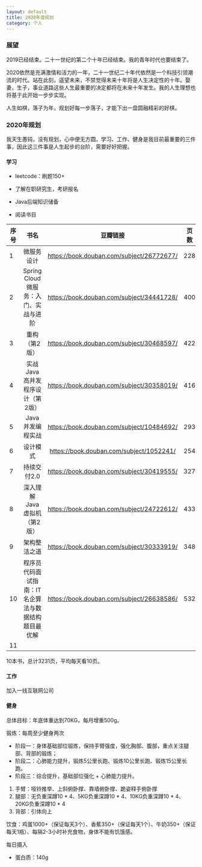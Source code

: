 ```yaml
---
layout: default
title: 2020年度规划
category: 个人
---
```


### 展望

2019已经结束。二十一世纪的第二个十年已经结束。我的青年时代也要结束了。

2020依然是充满激情和活力的一年，二十一世纪二十年代依然是一个科技引领潮流的时代。站在此刻，遥望未来，不禁觉得未来十年将是人生决定性的十年。娶妻，生子，事业道路这些人生最重要的决定都将在未来十年发生。我的人生理想也将基于此开始一步步实现。

人生如棋，落子为年，规划好每一步落子，才能下出一盘圆融精彩的好棋。

### 2020年规划

我天生愚钝，没有规划，心中便无方圆，学习、工作、健身是我目前最重要的三件事，因此这三件事是人生起步的台阶，需要好好把握。

#### 学习

- leetcode：刷题150+

- 了解在职研究生，考研报名

- Java后端知识储备

- 阅读书目

| 序号 |                        书名                        |                 豆瓣链接                  | 页数 |
| ---- | :------------------------------------------------: | :---------------------------------------: | :--: |
| 1    |                     微服务设计                     | https://book.douban.com/subject/26772677/ | 228  |
| 2    |        Spring Cloud微服务：入门、实战与进阶        | https://book.douban.com/subject/34441728/ | 400  |
| 3    |                   重构（第2版）                    | https://book.douban.com/subject/30468597/ | 422  |
| 4    |          实战Java高并发程序设计（第2版）           | https://book.douban.com/subject/30358019/ | 416  |
| 5    |                  Java并发编程实战                  | https://book.douban.com/subject/10484692/ | 293  |
| 6    |                      设计模式                      | https://book.douban.com/subject/1052241/  | 254  |
| 7    |                    持续交付2.0                     | https://book.douban.com/subject/30419555/ | 327  |
| 8    |            深入理解Java虚拟机（第2版）             | https://book.douban.com/subject/24722612/ | 433  |
| 9    |                    架构整洁之道                    | https://book.douban.com/subject/30333919/ | 348  |
| 10   | 程序员代码面试指南：IT名企算法与数据结构题目最优解 | https://book.douban.com/subject/26638586/ | 532  |
| 11   |                                                    |                                           |      |

10本书，总计3231页，平均每天看10页。

#### 工作

加入一线互联网公司

#### 健身

总体目标：年底体重达到70KG，每月增重500g。

锻炼：每周至少健身两次

- 阶段一：身体基础部位锻炼，保持手臂强度，强化胸部、腹部，重点关注腿部、背部的锻炼；
- 阶段二：心肺能力提升，锻炼5公里长跑、锻炼10公里长跑、锻炼15公里长跑。
- 阶段三：综合提升，基础部位强化 + 心肺能力提升。

1. 手臂：哑铃推举、上斜俯卧撑、靠墙俯卧撑、跪姿释手俯卧撑
2. 腿部：无负重深蹲10 * 4、5KG负重深蹲10 * 4、10KG负重深蹲10 * 4、20KG负重深蹲10 * 4
3. 背部：引体向上

饮食：鸡蛋1000+（保证每天3个）、香蕉350+（保证每天1个）、牛奶350+（保证每天1瓶）、每隔2-3小时补充食物，身体不能有饥饿感。

每日摄入

- 蛋白质：140g

